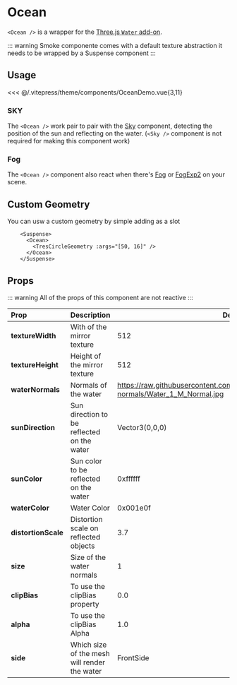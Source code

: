 # Ocean

<DocsDemo>
  <OceanDemo />
</DocsDemo>

`<Ocean />` is a wrapper for the [Three.js `Water` add-on](https://threejs.org/examples/?q=ocean#webgl_shaders_ocean).

::: warning
Smoke componente comes with a default texture abstraction it needs to be wrapped by a Suspense component
:::

## Usage

<<< @/.vitepress/theme/components/OceanDemo.vue{3,11}

### SKY

The `<Ocean />` work pair to pair with the [Sky](https://cientos.tresjs.org/guide/staging/sky.html) component, detecting the position of the sun and reflecting on the water.
(`<Sky />` component is not required for making this component work)

### Fog

The `<Ocean />` component also react when there's [Fog](https://threejs.org/docs/index.html?q=fog#api/en/scenes/Fog) or [FogExp2](https://threejs.org/docs/index.html?q=fog#api/en/scenes/FogExp2) on your scene.

## Custom Geometry

You can usw a custom geometry by simple adding as a slot

```
    <Suspense>
      <Ocean>
        <TresCircleGeometry :args="[50, 16]" />
      </Ocean>
    </Suspense>
```

## Props

::: warning
All of the props of this component are not reactive
:::

| Prop                | Description                                 | Default                                                                                          |
| :------------------ | :------------------------------------------ | ------------------------------------------------------------------------------------------------ |
| **textureWidth**    | With of the mirror texture                  | 512                                                                                              |
| **textureHeight**   | Height of the mirror texture                | 512                                                                                              |
| **waterNormals**    | Normals of the water                        | https://raw.githubusercontent.com/Tresjs/assets/main/textures/water-normals/Water_1_M_Normal.jpg |
| **sunDirection**    | Sun direction to be reflected on the water  | Vector3(0,0,0)                                                                                   |
| **sunColor**        | Sun color to be reflected on the water      | 0xffffff                                                                                         |
| **waterColor**      | Water Color                                 | 0x001e0f                                                                                         |
| **distortionScale** | Distortion scale on reflected objects       | 3.7                                                                                              |
| **size**            | Size of the water normals                   | 1                                                                                                |
| **clipBias**        | To use the clipBias property                | 0.0                                                                                              |
| **alpha**           | To use the clipBias Alpha                   | 1.0                                                                                              |
| **side**            | Which size of the mesh will render the water | FrontSide                                                                                        |
